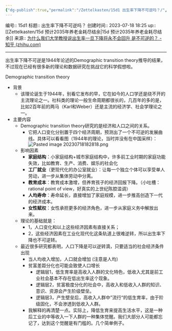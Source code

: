 ```yaml
---
{"dg-publish":true,"permalink":"/Zettelkasten/15d1 出生率下降不可逆吗？/","dgPassFrontmatter":true}
---
```


编号:: 15d1
标题:: 出生率下降不可逆吗？
创建时间:: 2023-07-18 18:25
up:: [[Zettelkasten/15d 预计2035年养老金耗尽结余\|15d 预计2035年养老金耗尽结余]]
来源:: [为什么我们大学教授说出生率一旦下降将永不会回升 是不可逆的？ - 知乎 (zhihu.com)](https://www.zhihu.com/question/30210899/answer/2521873412)

---

出生率下降不可逆是1944年论述的Demographic transition theory推导的结果，不过现在已经有很多新的理论和数据研究在挑战它的科学假想啦。

Demographic transition theory
- 背景
	- 该理论诞生于1944年，别看它发布的早，它在如今的人口学还是绕不开的主流理论之一。社科类的理论一般生命周期都很长的，几百年的多的是，比如2百年前的两马（Karl和Weber）还是主流的经济学、社会学理论之一。
- 主要内容
	- Demographic transition theory研究的是经济和人口之间的关系。
		- 它把人口变化分别置于四个经济周期，预测出了一个不可逆的发展曲线。具体可以看看图（1944年的理论，当时并没有在中国采样）：![Pasted image 20230718182818.png](/img/user/attachment/Pasted%20image%2020230718182818.png)
	- 影响因素
		- **家庭结构**：小家庭结构+城市家庭结构中，许多前工业时期的家庭功能失效，比如教育、生产、消费、娱乐的社会化
		- **工厂就业**（更现代化的办公室就业）：让每一个独立个体可以享受单人劳动，进一步从集体劳动中分离。
		- **教育成本**：教育成本激增，但养育孩子的经济回报下降。（小吐槽：rational point of view，好真实的上世纪陈腔滥调）
		- **人均寿命**：寿命延长，直接增加了家庭规模，进一步推高创造下一代的经济成本。
		- **女性赋权**：女性承担更多的经济角色，进一步从家庭义务中解放出来。
	- 理论的基础就是：
		- 1，人口变化和以上这些经济因素有直接关系；
		- 2，这些经济因素在工业化现代化这条轨道上很难逆转，所以出生率下降也不可逆转。
	- 最近很多研究都表明，人口下降是可以逆转滴，只要适当的社会经济条件出现
		- 当人均收入增加，人口就会增加 (注意是人均）
		- 贫富差距分化也可能会致使人口增长
			- 逻辑层1，低生育率是高收入人群的文化特色，低收入尤其是前工业社会基本不存在低出生率这个现象。
			- 逻辑层2，贫富极度分化的社会中，高收入和低收入人群的知识、意识、资源会产生阶级壁垒。
			- 逻辑层3，产生壁垒后，高收入人群中”流行“的低生育率，由于阶级固化，不会渗透到低收入人群。
		- 我解释的再清楚一点。实际上，降低生育来提高生活水平，这是一种后工业的中等收入一下人群的一种集体觉醒。我们大部分人可能都忘记了，达到这个觉醒是有门槛的。几个简单例子。
